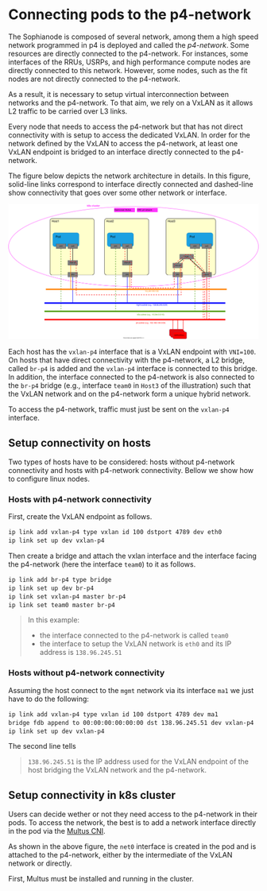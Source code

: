 # Connecting pods to the p4-network

The Sophianode is composed of several network, among them a high speed network
programmed in p4 is deployed and called the _p4-network_. Some resources are
directly connected to the p4-network. For instances, some interfaces of the RRUs,
USRPs, and high performance compute nodes are directly connected to this network.
However, some nodes, such as the fit nodes are not directly connected to the
p4-network.

As a result, it is necessary to setup virtual interconnection between networks
and the p4-network. To that aim, we rely on a VxLAN as it allows L2 traffic to
be carried over L3 links.

Every node that needs to access the p4-network but that has not direct
connectivity with is setup to access the dedicated VxLAN. In order for the
network defined by the VxLAN to access the p4-network, at least one VxLAN
endpoint is bridged to an interface directly connected to the p4-network.

The figure below depicts the network architecture in details. In this figure,
solid-line links correspond to interface directly connected and dashed-line
show connectivity that goes over some other network or interface.

![Network principle](p4-network.svg)

Each host has the `vxlan-p4` interface that is a VxLAN endpoint with `VNI=100`.
On hosts that have direct connectivity with the p4-network, a L2 bridge, called
`br-p4` is added and the `vxlan-p4` interface is connected to this bridge. In
addition, the interface connected to the p4-network is also connected to the
`br-p4` bridge (e.g., interface `team0` in `Host3` of the illustration) such
that the VxLAN network and on the p4-network form a unique hybrid network.

To access the p4-network, traffic must just be sent on the `vxlan-p4` interface.

## Setup connectivity on hosts

Two types of hosts have to be considered: hosts without p4-network connectivity
and hosts with p4-network connectivity. Bellow we show how to configure linux
nodes.

### Hosts with p4-network connectivity

First, create the VxLAN endpoint as follows.

```bash
ip link add vxlan-p4 type vxlan id 100 dstport 4789 dev eth0
ip link set up dev vxlan-p4
```

Then create a bridge and attach the vxlan interface and the interface facing
the p4-network (here the interface `team0`) to it as follows.

```bash
ip link add br-p4 type bridge
ip link set up dev br-p4
ip link set vxlan-p4 master br-p4
ip link set team0 master br-p4
```

> In this example:
> * the interface connected to the p4-network is called `team0`
> * the interface to setup the VxLAN network is `eth0` and its IP address is `138.96.245.51`

### Hosts without p4-network connectivity

Assuming the host connect to the `mgmt` network via its interface `ma1` we just
have to do the following:

```bash
ip link add vxlan-p4 type vxlan id 100 dstport 4789 dev ma1
bridge fdb append to 00:00:00:00:00:00 dst 138.96.245.51 dev vxlan-p4
ip link set up dev vxlan-p4
```

The second line tells 

> `138.96.245.51` is the IP address used for the VxLAN endpoint of the host
> bridging the VxLAN network and the p4-network.

## Setup connectivity in k8s cluster

Users can decide wether or not they need access to the p4-network in their pods.
To access the network, the best is to add a network interface directly in the
pod via the [Multus CNI](https://github.com/k8snetworkplumbingwg/multus-cni).

As shown in the above figure, the `net0` interface is created in the pod and is
attached to the p4-network, either by the intermediate of the VxLAN network or
directly.

First, Multus must be installed and running in the cluster.